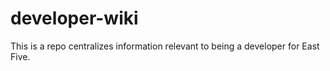 # developer-wiki
This is a repo centralizes information relevant to being a developer for East Five.

